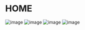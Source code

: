 # HOME

![image](./assets/0.jpg)
![image](./assets/1.jpg)
![image](./assets/2.jpg)
![image](./assets/3.jpg)

